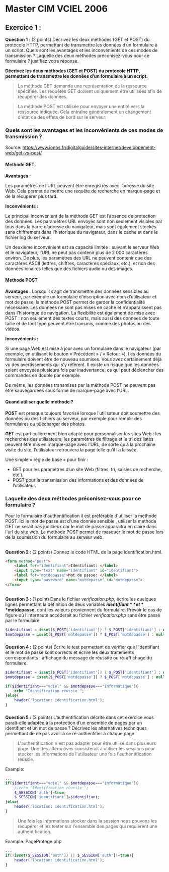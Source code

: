 # Master CIM VCIEL 2006

## Exercice 1 : 

**Question 1** :	(2 points)
Décrivez les deux méthodes (GET et POST) du protocole HTTP, 
permettant de transmettre les données d’un formulaire à un script.
Quels sont les avantages et les inconvénients de ces modes de transmission ? 
Laquelle des deux méthodes préconisez-vous pour ce formulaire ? 
justifiez votre réponse.
 
**Décrivez les deux méthodes (GET et POST) du protocole HTTP, permettant de transmettre les données d’un formulaire à un script.**
> La méthode GET demande une représentation de la ressource spécifiée.
> Les requêtes GET doivent uniquement être utilisées afin de récupérer des données.

> La méthode POST est utilisée pour envoyer une entité vers la ressource indiquée.
> Cela  entraîne généralement un changement d'état ou des effets de bord sur le serveur.

### Quels sont les avantages et les inconvénients de ces modes de transmission ?
Source: https://www.ionos.fr/digitalguide/sites-internet/developpement-web/get-vs-post/
#### Methode GET
**Avantages :**

Les paramètres de l’URL peuvent être enregistrés avec l’adresse du site Web.
Cela permet de mettre une requête de recherche en marque-page et de la récupérer plus tard. 

**Inconvénients :**

Le principal inconvénient de la méthode GET est l’absence de protection des données.
Les paramètres URL envoyés sont non seulement visibles par tous dans la barre d’adresse du navigateur, 
mais sont également stockés sans chiffrement dans l’historique du navigateur, 
dans le cache et dans le fichier log du serveur.

Un deuxième inconvénient est sa capacité limitée : 
suivant le serveur Web et le navigateur, 
l’URL ne peut pas contenir plus de 2 000 caractères environ. 
De plus, les paramètres des URL ne peuvent contenir que des caractères ASCII (lettres, chiffres, caractères spéciaux, etc.), 
et non des données binaires telles que des fichiers audio ou des images.

#### Methode POST

**Avantages :**
Lorsqu’il s’agit de transmettre des données sensibles au serveur, 
par exemple un formulaire d’inscription avec nom d’utilisateur et mot de passe, 
la méthode POST permet de garder la confidentialité nécessaire. 
Les données ne sont pas mises en cache et n’apparaissent pas dans 
l’historique de navigation. 
La flexibilité est également de mise avec POST : 
non seulement des textes courts, mais aussi des données de toute taille 
et de tout type peuvent être transmis, comme des photos ou des vidéos.

**Inconvénients :**

Si une page Web est mise à jour avec un formulaire dans le navigateur 
(par exemple, en utilisant le bouton « Précédent » / « Retour »), l
es données du formulaire doivent être de nouveau soumises. 
Vous avez certainement déjà vu des avertissements qui s’y réfèrent. 
Il existe un risque que les données soient envoyées plusieurs fois par 
inadvertance, ce qui peut déclencher des commandes en double par exemple.

De même, les données transmises par la méthode POST ne peuvent pas 
être sauvegardées sous forme de marque-page avec l’URL.

#### Quand utiliser quelle méthode ?
**POST** est presque toujours favorisé lorsque l’utilisateur doit soumettre des données ou des fichiers au serveur, par exemple pour remplir des formulaires ou télécharger des photos.

**GET** est particulièrement bien adapté pour personnaliser les sites Web : les recherches des utilisateurs, les paramètres de filtrage et le tri des listes peuvent être mis en marque-page avec l’URL, de sorte qu’à la prochaine visite du site, l’utilisateur retrouvera la page telle qu’il l’a laissée.

Une simple « règle de base » pour finir :

* GET pour les paramètres d’un site Web (filtres, tri, saisies de recherche, etc.).
* POST pour la transmission des informations et des données de l’utilisateur.

### Laquelle des deux méthodes préconisez-vous pour ce formulaire ?

Pour le formulaire d'authentification il est préférable d'utiliser la 
methode POST. Ici le mot de passe est d'une donnée sensible , utiliser la methode
GET ne serait pas judicieux car le mot de passe apparaitra en claire dans l'url
du site web.
La methode POST permet de masquer le mot de passe lors de la soumission du formulaire au serveur web.
##
**Question 2 :** 	(2 points)
Donnez le code HTML de la page identification.html.

````html
<form method="post">
    <label for="identifiant">Identifiant: </label>
    <input type="text" name="identifiant" id="identifiant">
    <label for="motdepasse">Mot de passe: </label>
    <input type="password" name="motdepasse" id="motdepasse">
</form>
````
##
**Question 3 :**	(1 point)
Dans le fichier _verification.php_, écrire les quelques lignes permettant 
la définition de deux variables **$identifiant** et **$motdepasse**, 
dont les valeurs proviennent du formulaire. 
Prévoir le cas de figure où l’internaute accèderait au fichier 
_verification.php_ sans être passé par le formulaire.

```php
$identifiant = isset($_POST['identifiant']) ? $_POST['identifiant'] : null;
$motdepasse = isset($_POST['motdepasse']) ? $_POST['motdepasse'] : null;
```
### 
**Question 4 :**	(2 points)
Écrire le test permettant de vérifier que l’identifiant et
le mot de passe sont corrects et écrire les deux traitements 
correspondants : affichage du message de réussite ou 
ré-affichage du formulaire.

```php
$identifiant = isset($_POST['identifiant']) ? $_POST['identifiant'] : null;
$motdepasse = isset($_POST['motdepasse']) ? $_POST['motdepasse'] : null;

if($identifiant==="vciel" && $motdepasse==="informatique"){
    echo "Identification réussie ";
}else{
    header('location: identification.html');
}
```
###

**Question 5 :**	(3 points)
L’authentification décrite dans cet exercice vous paraît-elle 
adaptée à la protection d’un ensemble de pages par 
un identifiant et un mot de passe ?
Décrivez les alternatives techniques permettant 
de ne pas avoir à se ré-authentifier à chaque page.

> L'authentification n'est pas adapter pour être utilisé dans plusieurs page.
> Une des alternatives consisterait à utiliser les sessions pour stocker les informations
> de l'utilisateur une fois l'authentification réussie. 

Example:
```php
...
if($identifiant==="vciel" && $motdepasse==="informatique"){
    //echo "Identification réussie ";
    $_SESSION['auth']=true;
    $_SESSION['identifiant']=$identifiant;
}else{
    header('location: identification.html');
}
```
 
> Une fois les informations stocker dans la session nous pouvons 
> les récupérer et les tester sur l'ensemble des pages qui requièrent une authentification.

Example: PageProtege.php
```php
...
if(!isset($_SESSION['auth']) || $_SESSION['auth']!=true){
    header('location: identification.html');
}
```